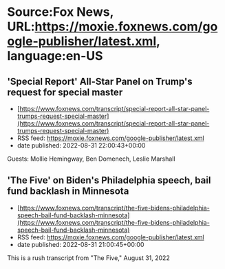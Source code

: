 # Source:Fox News, URL:https://moxie.foxnews.com/google-publisher/latest.xml, language:en-US

## 'Special Report' All-Star Panel on Trump's request for special master
 - [https://www.foxnews.com/transcript/special-report-all-star-panel-trumps-request-special-master](https://www.foxnews.com/transcript/special-report-all-star-panel-trumps-request-special-master)
 - RSS feed: https://moxie.foxnews.com/google-publisher/latest.xml
 - date published: 2022-08-31 22:00:43+00:00

Guests: Mollie Hemingway, Ben Domenech, Leslie Marshall

## 'The Five' on Biden's Philadelphia speech, bail fund backlash in Minnesota
 - [https://www.foxnews.com/transcript/the-five-bidens-philadelphia-speech-bail-fund-backlash-minnesota](https://www.foxnews.com/transcript/the-five-bidens-philadelphia-speech-bail-fund-backlash-minnesota)
 - RSS feed: https://moxie.foxnews.com/google-publisher/latest.xml
 - date published: 2022-08-31 21:00:45+00:00

This is a rush transcript from "The Five," August 31, 2022

